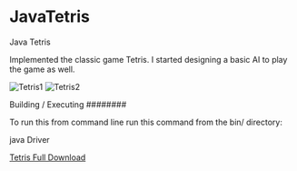 # JavaTetris
Java Tetris

Implemented the classic game Tetris. I started designing a basic AI to play the game as well.

![Tetris1](http://arthurwut.com/source/image/tetris1.png)
![Tetris2](http://arthurwut.com/source/image/tetris2.png)

Building / Executing
########

To run this from command line run this command from the bin/ directory:

java Driver


[Tetris Full Download](http://arthurwut.com/index.php?Mode=archive&Category=all#G92)
